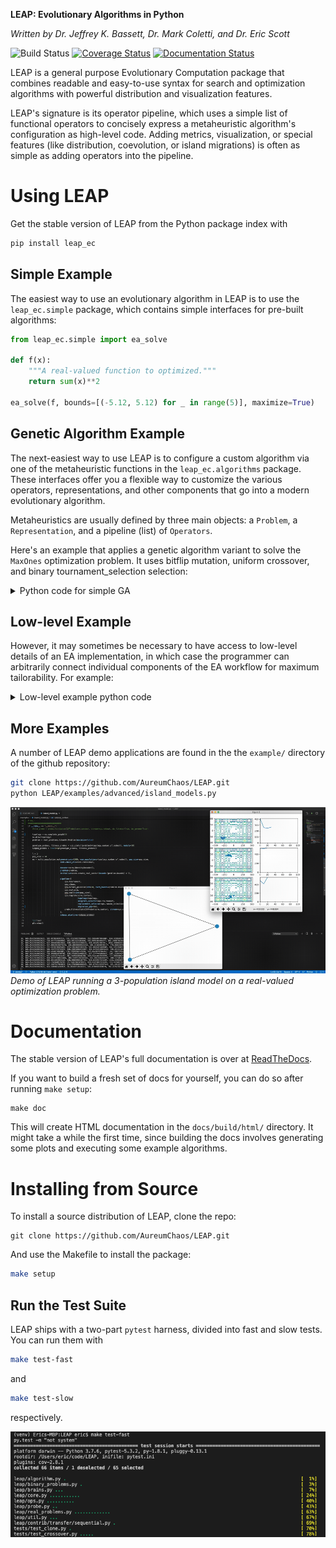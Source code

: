 **LEAP: Evolutionary Algorithms in Python**

*Written by Dr. Jeffrey K. Bassett, Dr. Mark Coletti, and Dr. Eric Scott*

![Build Status](https://travis-ci.org/AureumChaos/LEAP.svg?branch=master)
[![Coverage Status](https://coveralls.io/repos/github/AureumChaos/LEAP/badge.svg?branch=master)](https://coveralls.io/github/AureumChaos/LEAP?branch=master)
[![Documentation Status](https://readthedocs.org/projects/leap-gmu/badge/?version=latest)](https://leap-gmu.readthedocs.io/en/latest/?badge=latest)

LEAP is a general purpose Evolutionary Computation package that combines 
readable and easy-to-use syntax for search and optimization algorithms with 
powerful distribution and visualization features.

LEAP's signature is its operator pipeline, which uses a simple list of 
functional operators to concisely express a metaheuristic algorithm's 
configuration as high-level code.  Adding metrics, visualization, or 
special features (like distribution, coevolution, or island migrations)
is often as simple as adding operators into the pipeline.


# Using LEAP

Get the stable version of LEAP from the Python package index with

```bash
pip install leap_ec
```

## Simple Example

The easiest way to use an evolutionary algorithm in LEAP is to use the 
`leap_ec.simple` package, which contains simple interfaces for pre-built
algorithms:

```Python
from leap_ec.simple import ea_solve

def f(x):
    """A real-valued function to optimized."""
    return sum(x)**2

ea_solve(f, bounds=[(-5.12, 5.12) for _ in range(5)], maximize=True)
```

## Genetic Algorithm Example

The next-easiest way to use LEAP is to configure a custom algorithm via one 
of the metaheuristic functions in the `leap_ec.algorithms` package.  These 
interfaces offer you a flexible way to customize the various operators, 
representations, and other components that go into a modern evolutionary 
algorithm.

Metaheuristics are usually defined by three main objects: a `Problem`, a
`Representation`, and a pipeline (list) of `Operators`.

Here's an example that applies a genetic algorithm variant to solve the 
`MaxOnes` optimization problem.  It uses bitflip mutation, uniform crossover, 
and binary tournament_selection selection:

<details>
    <summary>Python code for simple GA</summary>

```Python
from leap_ec.algorithm import generational_ea
from leap_ec import ops, decoder, probe, representation
from leap_ec.binary_rep import initializers
from leap_ec.binary_rep import problems
from leap_ec.binary_rep.ops import mutate_bitflip

pop_size = 5
final_pop = generational_ea(max_generations=10, pop_size=pop_size,

                            # Solve a MaxOnes Boolean optimization problem
                            problem=problems.MaxOnes(),

                            representation=representation.Representation(
                                # Genotype and phenotype are the same for this task
                                decoder=decoder.IdentityDecoder(),
                                # Initial genomes are random binary sequences
                                initialize=initializers.create_binary_sequence(length=10)
                            ),

                            # The operator pipeline
                            pipeline=[
                                    # Select parents via tournament_selection selection
                                    ops.tournament_selection,
                                    ops.clone,  # Copy them (just to be safe)
                                    # Basic mutation with a 1/L mutation rate
                                    mutate_bitflip(expected_num_mutations=1),
                                    # Crossover with a 40% chance of swapping each gene
                                    ops.uniform_crossover(p_swap=0.4),
                                    ops.evaluate,  # Evaluate fitness
                                    # Collect offspring into a new population
                                    ops.pool(size=pop_size),
                                    probe.BestSoFarProbe()  # Print the BSF
                                    ])
```

</details>

## Low-level Example

However, it may sometimes be necessary to have access to low-level details of
an EA implementation, in which case the programmer can arbitrarily connect
individual components of the EA workflow for maximum tailorability.   For
example:

<details>
    <summary>Low-level example python code</summary>

```python
from toolz import pipe

from leap_ec.individual import Individual
from leap_ec.decoder import IdentityDecoder
from leap_ec.context import context

import leap_ec.ops as ops
from leap_ec.binary_rep.problems import MaxOnes
from leap_ec.binary_rep.initializers import create_binary_sequence
from leap_ec.binary_rep.ops import mutate_bitflip
from leap_ec import util

# create initial rand population of 5 individuals
parents = Individual.create_population(5,
                                       initialize=create_binary_sequence(4),
                                       decoder=IdentityDecoder(),
                                       problem=MaxOnes())
# Evaluate initial population
parents = Individual.evaluate_population(parents)

# print initial, random population
util.print_population(parents, generation=0)

# generation_counter is an optional convenience for generation tracking
generation_counter = util.inc_generation(context=context)

while generation_counter.generation() < 6:
    offspring = pipe(parents,
                     ops.tournament_selection,
                     ops.clone,
                     mutate_bitflip(expected_num_mutations=1),
                     ops.uniform_crossover(p_swap=0.2),
                     ops.evaluate,
                     ops.pool(size=len(parents)))  # accumulate offspring

    parents = offspring

    generation_counter()  # increment to the next generation

    util.print_population(parents, context['leap']['generation'])
```

</details>
                                          
## More Examples

A number of LEAP demo applications are found in the the `example/` directory of the github repository:

```bash
git clone https://github.com/AureumChaos/LEAP.git
python LEAP/examples/advanced/island_models.py
```

![Demo of LEAP running a 3-population island model on a real-valued optimization problem.](_static/island_model_animation.gif)
*Demo of LEAP running a 3-population island model on a real-valued optimization problem.*


# Documentation

The stable version of LEAP's full documentation is over at [ReadTheDocs](https://leap-gmu.readthedocs.io/).

If you want to build a fresh set of docs for yourself, you can do so after running `make setup`:

```
make doc
```

This will create HTML documentation in the `docs/build/html/` directory.  It might take a while the first time,
since building the docs involves generating some plots and executing some example algorithms.


# Installing from Source

To install a source distribution of LEAP, clone the repo:

```
git clone https://github.com/AureumChaos/LEAP.git
```

And use the Makefile to install the package:

```bash
make setup
```

## Run the Test Suite

LEAP ships with a two-part `pytest` harness, divided into fast and slow tests.  You can run them with 

```bash
make test-fast
```
and 

```bash
make test-slow
```

respectively.

![pytest output example](_static/pytest_output.png)
